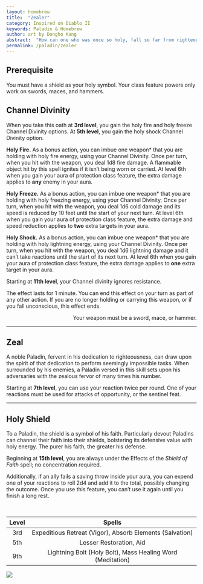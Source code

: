 ```yaml
---
layout: homebrew
title:  "Zealer"
category: Inspired on Diablo II
keywords: Paladin & Homebrew
author: art by Dongho Kang
abstract:  "How can one who was once so holy, fall so far from righteousness?"
permalink: /paladin/zealer
---
```



## Prerequisite

You must have a shield as your holy symbol. Your class feature powers only work on swords, maces, and hammers.


## Channel Divinity
When you take this oath at **3rd level**, you gain the holy fire and holy freeze Channel Divinity options. At **5th level**, you gain the holy shock Channel Divinity option.


<span class="glyphicon glyphicon-fire"></span> **Holy Fire.** As a bonus action, you can imbue one weapon* that you are holding with holy fire energy, using your Channel Divinity. Once per turn, when you hit with the weapon, you deal 1d8 fire damage. A flammable object hit by this spell ignites if it isn’t being worn or carried. At level 6th when you gain your aura of protection class feature, the extra damage applies to **any** enemy in your aura.


<span class="glyphicon glyphicon-certificate"></span> **Holy Freeze.** As a bonus action, you can imbue one weapon* that you are holding with holy freezing energy, using your Channel Divinity. Once per turn, when you hit with the weapon, you deal 1d6 cold damage and its speed is reduced by 10 feet until the start of your next turn.
At level 6th when you gain your aura of protection class feature, the extra damage and speed reduction applies to **two** extra targets in your aura.



<span class="glyphicon glyphicon-flash"></span> **Holy Shock.** As a bonus action, you can imbue one weapon* that you are holding with holy lightning energy, using your Channel Divinity. Once per turn, when you hit with the weapon, you deal 1d6 lightning damage and it can’t take reactions until the start of its next turn.
At level 6th when you gain your aura of protection class feature, the extra damage applies to **one** extra target in your aura.


Starting at **11th level**, your Channel divinity ignores resistance. 


The effect lasts for 1 minute. You can end this effect on your turn as part of any other action. If you are no longer holding or carrying this weapon, or if you fall unconscious, this effect ends.





<div style="text-align: right;">
Your weapon must be a sword, mace, or hammer.
</div>


___



## Zeal

A noble Paladin, fervent in his dedication to righteousness, can draw upon the spirit of that dedication to perform seemingly impossible tasks. When surrounded by his enemies, a Paladin versed in this skill sets upon his adversaries with the zealous fervor of many times his number. 

Starting at **7th level**, you can use your reaction twice per round. One of your reactions must be used for attacks of opportunity, or the sentinel feat.


___


## Holy Shield

To a Paladin, the shield is a symbol of his faith. Particularly devout Paladins can channel their faith into their shields, bolstering its defensive value with holy energy. The purer his faith, the greater his defense.

Beginning at **15th level**, you are always under the Effects of the *Shield of Faith* spell; no concentration required. 

Additionally, if an ally fails a saving throw inside your aura, you can expend one of your reactions to roll 2d4 and add it to the total, possibly changing the outcome. Once you use this feature, you can’t use it again until you finish a long rest.


<br>

| Level | Spells  |
|:---:|:---:|
| 3rd | Expeditious Retreat (Vigor), Absorb Elements (Salvation) |
| 5th | Lesser Restoration, Aid |
| 9th | Lightning Bolt (Holy Bolt), Mass Healing Word (Meditation) |




<img
  src='https://i.pinimg.com/564x/73/c3/2f/73c32f99394fdbe18097528fed1e3fc7.jpg'
  style='overflow: hidden; mix-blend-mode:multiply'/>  
  
    

